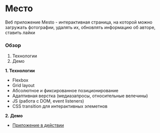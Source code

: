 # Место

Веб приложение Mesto - интерактивная страница, на которой можно загружать фотографии, удалять их, обновлять информацию об авторе, ставить лайки

### Обзор

1. Технологии
2. Демо

**1. Технологии**

* Flexbox
* Grid layout
* Абсолютное и фиксированное позиционирование
* Адаптивная верстка (медиазапросы, относительные велечины)
* JS (работа с DOM, event listeners)
* CSS transition для интерактивных элеметнов

**2. Демо**

* [Приложение в действии](https://dimakulikov.github.io/mesto/)
